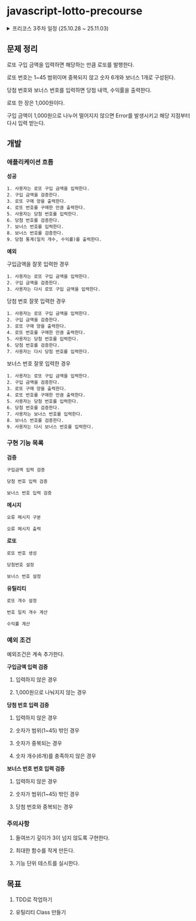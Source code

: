 # javascript-lotto-precourse

<details>
  <summary>프리코스 3주차 일정 (25.10.28 ~ 25.11.03)</summary>

- 25.10.28.(화) README 작성

</details>

## 문제 정리

로또 구입 금액을 입력하면 해당하는 만큼 로또를 발행한다.

로또 번호는 1~45 범위이며 중복되지 않고 숫자 6개와 보너스 1개로 구성된다.

당첨 번호와 보너스 번호를 입력하면 당첨 내역, 수익률을 출력한다.

로또 한 장은 1,000원이다.

구입 금액이 1,000원으로 나누어 떨어지지 않으면 Error를 발생시키고 해당 지점부터 다시 입력 받는다.

## 개발

### 애플리케이션 흐름

**성공**

```
1. 사용자는 로또 구입 금액을 입력한다.
2. 구입 금액을 검증한다.
3. 로또 구매 양을 출력한다.
4. 로또 번호를 구매한 만큼 출력한다.
5. 사용자는 당첨 번호를 입력한다.
6. 당첨 번호를 검증한다.
7. 보너스 번호를 입력한다.
8. 보너스 번호를 검증한다.
9. 당첨 통계(일치 개수, 수익률)를 출력한다.
```

**예외**

구입금액을 잘못 입력한 경우

```
1. 사용자는 로또 구입 금액을 입력한다.
2. 구입 금액을 검증한다.
3. 사용자는 다시 로또 구입 금액을 입력한다.
```

당첨 번호 잘못 입력한 경우

```
1. 사용자는 로또 구입 금액을 입력한다.
2. 구입 금액을 검증한다.
3. 로또 구매 양을 출력한다.
4. 로또 번호를 구매한 만큼 출력한다.
5. 사용자는 당첨 번호를 입력한다.
6. 당첨 번호를 검증한다.
7. 사용자는 다시 당첨 번호를 입력한다.
```

보너스 번호 잘못 입력한 경우

```
1. 사용자는 로또 구입 금액을 입력한다.
2. 구입 금액을 검증한다.
3. 로또 구매 양을 출력한다.
4. 로또 번호를 구매한 만큼 출력한다.
5. 사용자는 당첨 번호를 입력한다.
6. 당첨 번호를 검증한다.
7. 사용자는 보너스 번호를 입력한다.
8. 보너스 번호를 검증한다.
9. 사용자는 다시 보너스 번호를 입력한다.
```

### 구현 기능 목록

**검증**

`구입금액 입력 검증`

`당첨 번호 입력 검증`

`보너스 번호 입력 검증`

**메시지**

`오류 메시지 구분`

`오류 메시지 출력`

**로또**

`로또 번호 생성`

`당첨번호 설정`

`보너스 번호 설정`

**유틸리티**

`로또 개수 설정`

`번호 일치 개수 계산`

`수익률 계산`

### 예외 조건

예외조건은 계속 추가한다.

**구입금액 입력 검증**

1. 입력하지 않은 경우

2. 1,000원으로 나눠지지 않는 경우

**당첨 번호 입력 검증**

1. 입력하지 않은 경우

2. 숫자가 범위(1~45) 밖인 경우

3. 숫자가 중복되는 경우

4. 숫자 개수(6개)를 충족하지 않은 경우

**보너스 번호 번호 입력 검증**

1. 입력하지 않은 경우

2. 숫자가 범위(1~45) 밖인 경우

3. 당첨 번호와 중복되는 경우

### 주의사항

1. 들여쓰기 깊이가 3이 넘지 않도록 구현한다.

2. 최대한 함수를 작게 만든다.

3. 기능 단위 테스트를 실시한다.

## 목표

1. TDD로 작업하기

2. 유틸리티 Class 만들기
